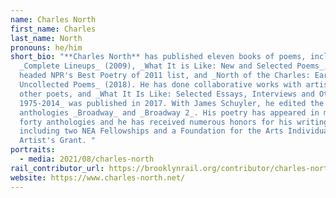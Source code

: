 ```yaml
---
name: Charles North
first_name: Charles
last_name: North
pronouns: he/him
short_bio: "**Charles North** has published eleven books of poems, including
  _Complete Lineups_ (2009), _What It is Like: New and Selected Poems_, which
  headed NPR's Best Poetry of 2011 list, and _North of the Charles: Early and
  Uncollected Poems_ (2018). He has done collaborative works with artists and
  other poets, and _What It Is Like: Selected Essays, Interviews and Other Prose
  1975-2014_ was published in 2017. With James Schuyler, he edited the
  anthologies _Broadway_ and _Broadway 2_. His poetry has appeared in more than
  forty anthologies and he has received numerous honors for his writing,
  including two NEA Fellowships and a Foundation for the Arts Individual
  Artist's Grant. "
portraits:
  - media: 2021/08/charles-north
rail_contributor_url: https://brooklynrail.org/contributor/charles-north
website: https://www.charles-north.net/
---
```

